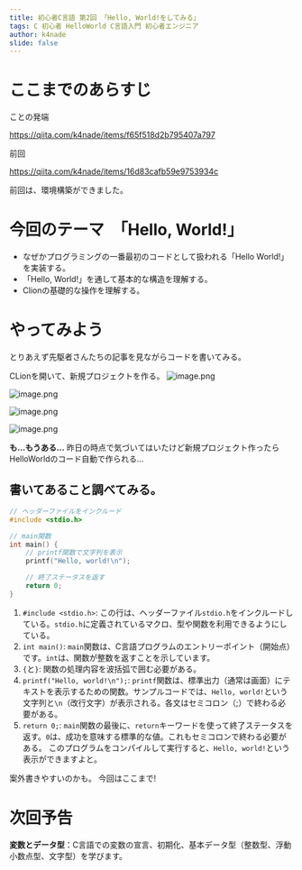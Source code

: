 ```yaml
---
title: 初心者C言語 第2回 「Hello, World!をしてみる」
tags: C 初心者 HelloWorld C言語入門 初心者エンジニア
author: k4nade
slide: false
---
```


# ここまでのあらすじ
ことの発端

https://qiita.com/k4nade/items/f65f518d2b795407a797

前回　

https://qiita.com/k4nade/items/16d83cafb59e9753934c

前回は、環境構築ができました。

# 今回のテーマ　「Hello, World!」

- なぜかプログラミングの一番最初のコードとして扱われる「Hello World!」を実装する。
- 「Hello, World!」を通して基本的な構造を理解する。
- Clionの基礎的な操作を理解する。

# やってみよう

とりあえず先駆者さんたちの記事を見ながらコードを書いてみる。

CLionを開いて、新規プロジェクトを作る。
![image.png](https://qiita-image-store.s3.ap-northeast-1.amazonaws.com/0/2821686/fbe46266-fbfa-6473-f636-6358743465e1.png)

![image.png](https://qiita-image-store.s3.ap-northeast-1.amazonaws.com/0/2821686/7627e03e-dff1-0dc6-244b-c0227314e9ac.png)

![image.png](https://qiita-image-store.s3.ap-northeast-1.amazonaws.com/0/2821686/28260b6f-8c1c-83c6-4d8c-423f76829c7b.png)

![image.png](https://qiita-image-store.s3.ap-northeast-1.amazonaws.com/0/2821686/1933ae75-15c6-986c-50d2-994ba9c65913.png)

**も...もうある...**
昨日の時点で気づいてはいたけど新規プロジェクト作ったらHelloWorldのコード自動で作られる...

## 書いてあること調べてみる。

```c
// ヘッダーファイルをインクルード
#include <stdio.h>

// main関数
int main() {
    // printf関数で文字列を表示
    printf("Hello, world!\n");

    // 終了ステータスを返す
    return 0;
}
```
1. `#include <stdio.h>`: この行は、ヘッダーファイル`stdio.h`をインクルードしている。`stdio.h`に定義されているマクロ、型や関数を利用できるようにしている。
2. `int main()`: `main`関数は、C言語プログラムのエントリーポイント（開始点）です。`int`は、関数が整数を返すことを示しています。
3. `{`と`}`: 関数の処理内容を波括弧で囲む必要がある。
4. `printf("Hello, world!\n");`: `printf`関数は、標準出力（通常は画面）にテキストを表示するための関数。サンプルコードでは、`Hello, world!`という文字列と`\n`（改行文字）が表示される。各文はセミコロン（;）で終わる必要がある。
5. `return 0;`: `main`関数の最後に、`return`キーワードを使って終了ステータスを返す。`0`は、成功を意味する標準的な値。これもセミコロンで終わる必要がある。
このプログラムをコンパイルして実行すると、`Hello, world!`という表示ができますよと。

案外書きやすいのかも。
今回はここまで!

# 次回予告
**変数とデータ型**：C言語での変数の宣言、初期化、基本データ型（整数型、浮動小数点型、文字型）を学びます。

